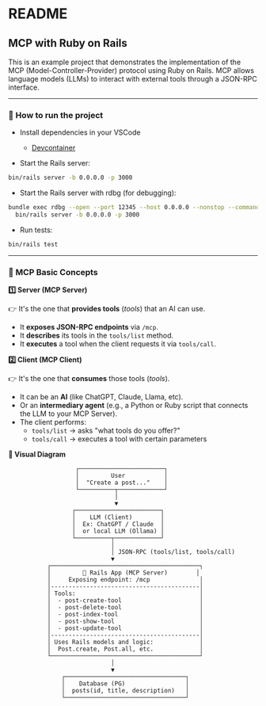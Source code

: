 # README

## MCP with Ruby on Rails

This is an example project that demonstrates the implementation of the MCP (Model-Controller-Provider) protocol using Ruby on Rails. MCP allows language models (LLMs) to interact with external tools through a JSON-RPC interface.

---

### 🚀 How to run the project

- Install dependencies in your VSCode
  - [Devcontainer](https://marketplace.visualstudio.com/items?itemName=ms-vscode-remote.remote-containers)

- Start the Rails server:
```bash
bin/rails server -b 0.0.0.0 -p 3000
```

- Start the Rails server with rdbg (for debugging):
```bash
bundle exec rdbg --open --port 12345 --host 0.0.0.0 --nonstop --command -- \
  bin/rails server -b 0.0.0.0 -p 3000
```

- Run tests:
```bash
bin/rails test
```

---

### 🧩 MCP Basic Concepts

**1️⃣ Server (MCP Server)**

👉 It's the one that **provides tools** (_tools_) that an AI can use.
- It **exposes JSON-RPC endpoints** via `/mcp`.
- It **describes** its tools in the `tools/list` method.
- It **executes** a tool when the client requests it via `tools/call`.

**2️⃣ Client (MCP Client)**

👉 It's the one that **consumes** those tools (_tools_).
- It can be an **AI** (like ChatGPT, Claude, Llama, etc).
- Or an **intermediary agent** (e.g., a Python or Ruby script that connects the LLM to your MCP Server).
- The client performs:
  - `tools/list` → asks "what tools do you offer?"
  - `tools/call` → executes a tool with certain parameters

**🔶 Visual Diagram**
```
                   ┌────────────────────────┐
                   │         User           │
                   │  "Create a post..."    │
                   └──────────┬─────────────┘
                              │
                              ▼
                  ┌────────────────────────┐
                  │    LLM (Client)        │
                  │  Ex: ChatGPT / Claude  │
                  │  or local LLM (Ollama) │
                  └──────────┬─────────────┘
                             │
                             │ JSON-RPC (tools/list, tools/call)
                             ▼
           ┌──────────────────────────────────────────┐
           │         🚀 Rails App (MCP Server)        │
           │     Exposing endpoint: /mcp              │
           │------------------------------------------│
           │ Tools:                                   │
           │  - post-create-tool                      │
           │  - post-delete-tool                      │
           │  - post-index-tool                       │
           │  - post-show-tool                        │
           │  - post-update-tool                      │
           │------------------------------------------│
           │ Uses Rails models and logic:             │
           │  Post.create, Post.all, etc.             │
           └──────────────────────────────────────────┘
                             │
                             ▼
               ┌──────────────────────────────────┐
               │    Database (PG)                 │
               │  posts(id, title, description)   │
               └──────────────────────────────────┘
```
